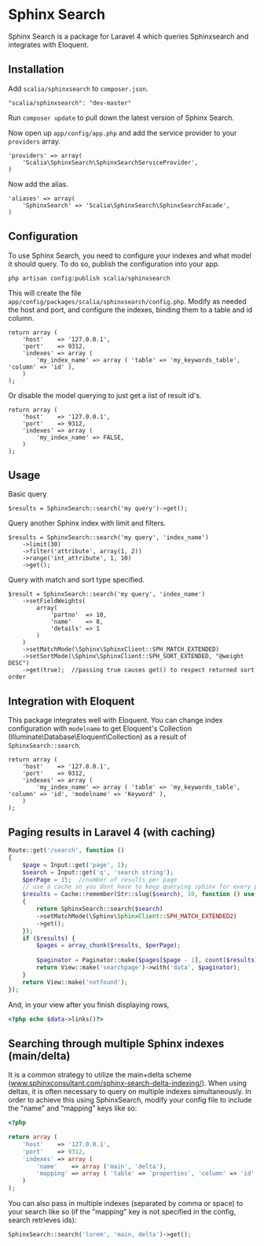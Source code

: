 # Sphinx Search

Sphinx Search is a package for Laravel 4 which queries Sphinxsearch and integrates with Eloquent.


## Installation

Add `scalia/sphinxsearch` to `composer.json`.

    "scalia/sphinxsearch": "dev-master"
    
Run `composer update` to pull down the latest version of Sphinx Search.

Now open up `app/config/app.php` and add the service provider to your `providers` array.

    'providers' => array(
        'Scalia\SphinxSearch\SphinxSearchServiceProvider',
    )

Now add the alias.

    'aliases' => array(
        'SphinxSearch' => 'Scalia\SphinxSearch\SphinxSearchFacade',
    )


## Configuration

To use Sphinx Search, you need to configure your indexes and what model it should query. To do so, publish the configuration into your app.

	php artisan config:publish scalia/sphinxsearch

This will create the file `app/config/packages/scalia/sphinxsearch/config.php`. Modify as needed the host and port, and configure the indexes, binding them to a table and id column.

	return array (
		'host'    => '127.0.0.1',
		'port'    => 9312,
		'indexes' => array (
			'my_index_name' => array ( 'table' => 'my_keywords_table', 'column' => 'id' ),
		)
	);

Or disable the model querying to just get a list of result id's.

	return array (
		'host'    => '127.0.0.1',
		'port'    => 9312,
		'indexes' => array (
			'my_index_name' => FALSE,
		)
	);


## Usage


Basic query

	$results = SphinxSearch::search('my query')->get();


Query another Sphinx index with limit and filters.

	$results = SphinxSearch::search('my query', 'index_name')
		->limit(30)
		->filter('attribute', array(1, 2))
		->range('int_attribute', 1, 10)
		->get();


Query with match and sort type specified.

	$result = SphinxSearch::search('my query', 'index_name')
		->setFieldWeights(
			array(
				'partno'  => 10,
				'name'    => 8,
				'details' => 1
			)
		)
		->setMatchMode(\Sphinx\SphinxClient::SPH_MATCH_EXTENDED)
		->setSortMode(\Sphinx\SphinxClient::SPH_SORT_EXTENDED, "@weight DESC")
		->get(true);  //passing true causes get() to respect returned sort order

## Integration with Eloquent

This package integrates well with Eloquent. You can change index configuration with `modelname` to get Eloquent's Collection (Illuminate\Database\Eloquent\Collection) as a result of `SphinxSearch::search`.

	return array (
		'host'    => '127.0.0.1',
		'port'    => 9312,
		'indexes' => array (
			'my_index_name' => array ( 'table' => 'my_keywords_table', 'column' => 'id', 'modelname' => 'Keyword' ),
		)
	);


## Paging results in Laravel 4 (with caching)

```php
Route::get('/search', function ()
{
    $page = Input::get('page', 1);
    $search = Input::get('q', 'search string');    
    $perPage = 15;  //number of results per page
    // use a cache so you dont have to keep querying sphinx for every page!
    $results = Cache::remember(Str::slug($search), 10, function () use($search)
    {
        return SphinxSearch::search($search)
        ->setMatchMode(\Sphinx\SphinxClient::SPH_MATCH_EXTENDED2)        
        ->get();
    });
    if ($results) {
        $pages = array_chunk($results, $perPage);
        
        $paginator = Paginator::make($pages[$page - 1], count($results), $perPage);
        return View::make('searchpage')->with('data', $paginator);
    }
    return View::make('notfound');
});
```
And, in your view after you finish displaying rows,
```php
<?php echo $data->links()?>
```

## Searching through multiple Sphinx indexes (main/delta)

It is a common strategy to utilize the main+delta scheme (www.sphinxconsultant.com/sphinx-search-delta-indexing/). When using deltas, it is often necessary to query on multiple indexes simultaneously. In order to achieve this using SphinxSearch, modify your config file to include the "name" and "mapping" keys like so:

```php
<?php

return array (
	'host'    => '127.0.0.1',
	'port'    => 9312,    
	'indexes' => array (
	    'name'    => array ('main', 'delta'),
	    'mapping' => array ( 'table' => 'properties', 'column' => 'id' ),	    
	)
);
```

You can also pass in multiple indexes (separated by comma or space) to your search like so (if the "mapping" key is not specified in the config, search retrieves ids):

```php
SphinxSearch::search('lorem', 'main, delta')->get();
```


